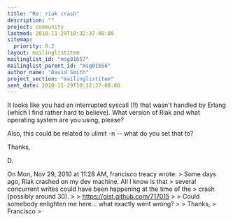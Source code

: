 ```yaml
---
title: "Re: riak crash"
description: ""
project: community
lastmod: 2010-11-29T10:32:37-08:00
sitemap:
  priority: 0.2
layout: mailinglistitem
mailinglist_id: "msg01657"
mailinglist_parent_id: "msg01656"
author_name: "David Smith"
project_section: "mailinglistitem"
sent_date: 2010-11-29T10:32:37-08:00
---
```



It looks like you had an interrupted syscall (!!) that wasn't handled
by Erlang (which I find rather hard to believe). What version of Riak
and what operating system are you using, please?

Also, this could be related to ulimit -n -- what do you set that to?

Thanks,

D.

On Mon, Nov 29, 2010 at 11:28 AM, francisco treacy
 wrote:
&gt; Some days ago, Riak crashed on my dev machine. All I know is that
&gt; several concurrent writes could have been happening at the time of the
&gt; crash (possibly around 30).
&gt;
&gt; https://gist.github.com/717015
&gt;
&gt; Could somebody enlighten me here... what exactly went wrong?
&gt;
&gt; Thanks,
&gt; Francisco
&gt;
